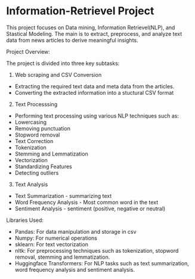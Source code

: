 # Information-Retrievel Project

This project focuses on Data mining, Information Retrievel(NLP), and Stastical Modeling. The main is to extract, preprocess, and analyze text data from news articles to derive meaningful insights.

Project Overview:

The project is divided into three key subtasks:

1. Web scraping and CSV Conversion
- Extracting the required text data and meta data from the articles.
- Converting the extracted information into a stuctural CSV format

2. Text Processsing
- Performing text processing using various NLP techniques such as:
-   Lowercasing
-   Removing punctuation
-   Stopword removal
-   Text Correction
-   Tokenization
-   Stemming and Lemmatization
-   Vectorization
-   Standardizing Features
-   Detecting outliers

3. Text Analysis
- Text Summarization - summarizing text
- Word Frequency Analysis - Most common word in the text
- Sentiment Analysis - sentiment (positive, negative or neutral)

Libraries Used:

- Pandas: For data manipulation and storage in csv
- Numpy: For numerical operations
- sklearn: For text vectorization
- nltk: For preprocessing techniques such as tokenization, stopword removal, stemming and lemmatization.
- Huggingface Transformers: For NLP tasks such as text summarization, word frequency analysis and sentiment analysis.

